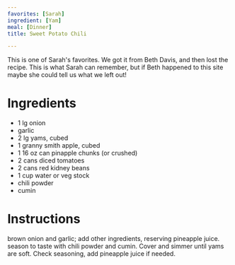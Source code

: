 ```yaml
---
favorites: [Sarah]
ingredient: [Yam]
meal: [Dinner]
title: Sweet Potato Chili

---
```

This is one of Sarah's favorites.  We got it from Beth Davis, and then lost the recipe.  This is what Sarah can remember, but if Beth happened to this site maybe she could tell us what we left out!

# Ingredients

* 1 lg onion
* garlic
* 2 lg yams, cubed
* 1 granny smith apple, cubed
* 1 16 oz can pinapple chunks (or crushed)
* 2 cans diced tomatoes
* 2 cans red kidney beans
* 1 cup water or veg stock
* chili powder
* cumin

# Instructions

brown onion and garlic; add other ingredients, reserving pineapple juice. 
season to taste with chili powder and cumin.  Cover and simmer until yams are soft.  Check seasoning, add pineapple juice if needed.
